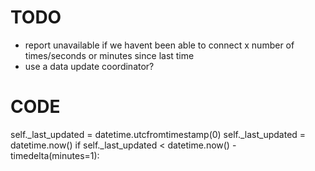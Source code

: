 # TODO

- report unavailable if we havent been able to connect x number of times/seconds or minutes since last time
- use a data update coordinator?

# CODE

self._last_updated = datetime.utcfromtimestamp(0)
self._last_updated = datetime.now()
if self._last_updated < datetime.now() - timedelta(minutes=1):
